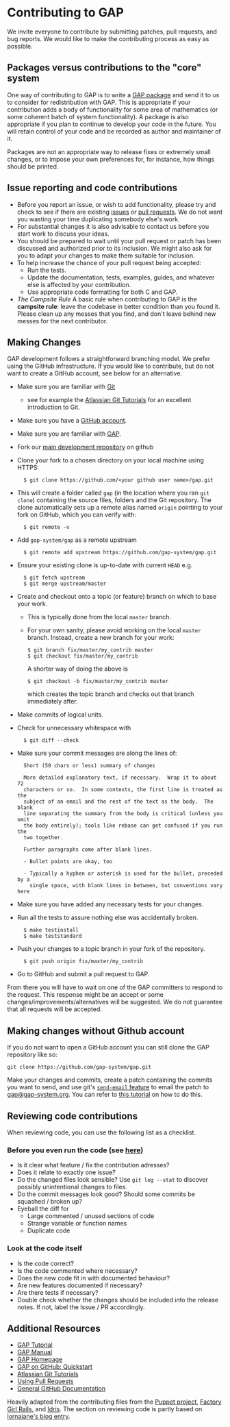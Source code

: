 # Contributing to GAP

We invite everyone to contribute by submitting patches, pull requests, and
bug reports. We would like to make the contributing process as easy as
possible.

## Packages versus contributions to the "core" system

One way of contributing to GAP is to write a
[GAP package](https://www.gap-system.org/Packages/packages.html) and send it
to us to consider for redistribution with GAP.  This is appropriate if your
contribution adds a body of functionality for some area of mathematics (or
some coherent batch of system functionality). A package is also appropriate
if you plan to continue to develop your code in the future. You will retain
control of your code and be recorded as author and maintainer of it.

Packages are not an appropriate way to release fixes or extremely small
changes, or to impose your own preferences for, for instance, how things
should be printed.

## Issue reporting and code contributions

* Before you report an issue, or wish to add functionality, please try
  and check to see if there are existing
  [issues](https://github.com/gap-system/gap/issues) or
  [pull requests](https://github.com/gap-system/gap/pulls).
  We do not want you wasting your time duplicating somebody else's work.
* For substantial changes it is also advisable to contact us before
  you start work to discuss your ideas.
* You should be prepared to wait until your pull request or patch
  has been discussed and authorized prior to its inclusion. We might
  also ask for you to adapt your changes to make them suitable for
  inclusion.
* To help increase the chance of your pull request being accepted:
  * Run the tests.
  * Update the documentation, tests, examples, guides, and whatever
    else is affected by your contribution.
  * Use appropriate code formatting for both C and GAP.
* *The Campsite Rule*
  A basic rule when contributing to GAP is the **campsite rule**:
  leave the codebase in better condition than you found it.
  Please clean up any messes that you find, and don't
  leave behind new messes for the next contributor.

## Making Changes

GAP development follows a straightforward branching model. We prefer using
the GitHub infrastructure. If you would like to contribute, but do not want
to create a GitHub account, see below for an alternative.

* Make sure you are familiar with [Git](http://git-scm.com/book)
  * see for example the [Atlassian Git Tutorials](https://www.atlassian.com/git/tutorials/)
    for an excellent introduction to Git.
* Make sure you have a [GitHub account](https://github.com/signup/free).
* Make sure you are familiar with [GAP](https://www.gap-system.org/).
* Fork our [main development repository](https://github.com/gap-system/gap) on github
* Clone your fork to a chosen directory on your local machine using HTTPS:

        $ git clone https://github.com/<your github user name>/gap.git

* This will create a folder called `gap` (in the location where you ran `git
  clone`) containing the source files, folders and the Git repository.  The
  clone automatically sets up a remote alias named `origin` pointing to your
  fork on GitHub, which you can verify with:

        $ git remote -v

* Add `gap-system/gap` as a remote upstream

        $ git remote add upstream https://github.com/gap-system/gap.git

* Ensure your existing clone is up-to-date with current `HEAD` e.g.

        $ git fetch upstream
        $ git merge upstream/master

* Create and checkout onto a topic (or feature) branch on which to base your work.
  * This is typically done from the local `master` branch.
  * For your own sanity, please avoid working on the local `master` branch.
    Instead, create a new branch for your work:

        $ git branch fix/master/my_contrib master
        $ git checkout fix/master/my_contrib

    A shorter way of doing the above is

        $ git checkout -b fix/master/my_contrib master

    which creates the topic branch and checks out that branch immediately after.
* Make commits of logical units.
* Check for unnecessary whitespace with

        $ git diff --check

* Make sure your commit messages are along the lines of:

        Short (50 chars or less) summary of changes

        More detailed explanatory text, if necessary.  Wrap it to about 72
        characters or so.  In some contexts, the first line is treated as the
        subject of an email and the rest of the text as the body.  The blank
        line separating the summary from the body is critical (unless you omit
        the body entirely); tools like rebase can get confused if you run the
        two together.

        Further paragraphs come after blank lines.

        - Bullet points are okay, too

        - Typically a hyphen or asterisk is used for the bullet, preceded by a
          single space, with blank lines in between, but conventions vary here

* Make sure you have added any necessary tests for your changes.
* Run all the tests to assure nothing else was accidentally broken.

        $ make testinstall
        $ make teststandard

* Push your changes to a topic branch in your fork of the repository.

        $ git push origin fix/master/my_contrib

* Go to GitHub and submit a pull request to GAP.

From there you will have to wait on one of the GAP committers to respond to
the request. This response might be an accept or some
changes/improvements/alternatives will be suggested.  We do not guarantee
that all requests will be accepted.

## Making changes without Github account

If you do not want to open a GitHub account you can still clone the GAP
repository like so:

    git clone https://github.com/gap-system/gap.git


Make your changes and commits, create a patch containing the commits you
want to send, and use git's [`send-email` feature](http://git-scm.com/docs/git-send-email)
to email the patch to <gap@gap-system.org>.  You can refer to
[this tutorial](https://burzalodowa.wordpress.com/2013/10/05/how-to-send-patches-with-git-send-email/)
on how to do this.

## Reviewing code contributions

When reviewing code, you can use the following list as a checklist.

### Before you even run the code (see [here](https://lornajane.net/posts/2015/code-reviews-before-you-even-run-the-code))

* Is it clear what feature / fix the contribution adresses?
* Does it relate to exactly one issue?
* Do the changed files look sensible? Use `git log --stat` to discover
possibly unintentional changes to files.
* Do the commit messages look good? Should some commits be squashed / broken up?
* Eyeball the diff for
  * Large commented / unused sections of code
  * Strange variable or function names 
  * Duplicate code


### Look at the code itself

* Is the code correct?
* Is the code commented where necessary?
* Does the new code fit in with documented behaviour?
* Are new features documented if necessary?
* Are there tests if necessary?
* Double check whether the changes should be included into the release notes.
If not, label the Issue / PR accordingly.

## Additional Resources

* [GAP Tutorial](https://www.gap-system.org/Manuals/doc/tut/chap0.html)
* [GAP Manual](https://www.gap-system.org/Manuals/doc/ref/chap0.html)
* [GAP Homepage](https://www.gap-system.org/)
* [GAP on GitHub: Quickstart](https://github.com/gap-system/gap-git-cheat-sheet/raw/master/gap-git-cheat-sheet.pdf)
* [Atlassian Git Tutorials](https://www.atlassian.com/git/tutorials/)
* [Using Pull Requests](https://help.github.com/articles/using-pull-requests)
* [General GitHub Documentation](https://help.github.com/)

Heavily adapted from the contributing files from the
[Puppet project](https://github.com/puppetlabs/puppet),
[Factory Girl Rails](https://github.com/thoughtbot/factory_girl_rails/blob/master/CONTRIBUTING.md),
and [Idris](https://github.com/idris-lang/Idris-dev).
The section on reviewing code is partly based on
[lornajane's blog entry](https://lornajane.net/posts/2015/code-reviews-before-you-even-run-the-code).
